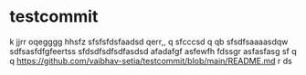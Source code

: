 # testcommit
k
jjrr
oqegggg
hhsfz
sfsfsfdsfaadsd  qerr,,  q
sfcccsd q qb
sfsdfsaaaasdqw
sdfsasfdfgfeertss
sfdsdfsdfsdfasdsd
afadafgf
asfewfh
fdssgr
asfasfasg
sf
  q q
https://github.com/vaibhav-setia/testcommit/blob/main/README.md
r
ds
